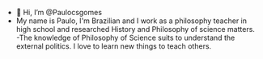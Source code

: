 - 👋 Hi, I’m @Paulocsgomes
- My name is Paulo, I'm Brazilian and I work as a philosophy teacher in high school and researched History and Philosophy of science matters. 
-The knowledge of Philosophy of Science suits to understand the external politics. I love to learn new things to teach others.

<!---
Paulocsgomes/Paulocsgomes is a ✨ special ✨ repository because its `README.md` (this file) appears on your GitHub profile.
You can click the Preview link to take a look at your changes.
--->
